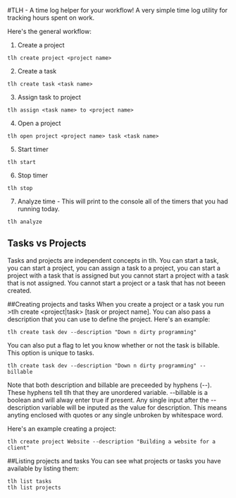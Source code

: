 #TLH - A time log helper for your workflow!
A very simple time log utility for tracking hours spent on work.

Here's the general workflow:
1. Create a project
```
tlh create project <project name>
```
2. Create a task
```
tlh create task <task name>
```
3. Assign task to project 
```
tlh assign <task name> to <project name>
```
4. Open a project
```
tlh open project <project name> task <task name>
```
5. Start timer
```
tlh start
```
6. Stop timer
```
tlh stop
```
7. Analyze time - This will print to the console all of the timers that you had running today.
```
tlh analyze
```

## Tasks vs Projects
Tasks and projects are independent concepts in tlh. You can start a task, you can start a project, you can assign a task to a project, you can start a project with a task that is assigned but you cannot start a project with a task that is not assigned. You cannot start a project or a task that has not beeen created.
 
##Creating projects and tasks
When you create a project or a task you run >tlh create <project|task> [task or project name]. You can also pass a description that you can use to define the project. Here's an example:
```
tlh create task dev --description "Down n dirty programming"
```
You can also put a flag to let you know whether or not the task is billable. This option is unique to tasks.
```
tlh create task dev --description "Down n dirty programming" --billable
```
Note that both description and billable are preceeded by hyphens (--). These hyphens tell tlh that they are unordered variable. --billable is a boolean and will alway enter true if present. Any single input after the --description variable will be inputed as the value for description. This means anyting enclosed with quotes or any single unbroken by whitespace word.

Here's an example creating a project:
```
tlh create project Website --description "Building a website for a client"
```
##Listing projects and tasks
You can see what projects or tasks you have available by listing them:
```
tlh list tasks
tlh list projects
```
